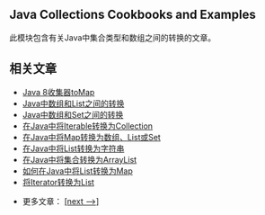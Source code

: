 ## Java Collections Cookbooks and Examples

此模块包含有关Java中集合类型和数组之间的转换的文章。

## 相关文章

+ [Java 8收集器toMap](http://tu-yucheng.github.io/java-collection/2023/06/07/java-collectors-tomap.html)
+ [Java中数组和List之间的转换](http://tu-yucheng.github.io/java-collection/2023/06/07/convert-array-to-list-and-list-to-array.html)
+ [Java中数组和Set之间的转换](http://tu-yucheng.github.io/java-collection/2023/06/07/convert-array-to-set-and-set-to-array.html)
+ [在Java中将Iterable转换为Collection](http://tu-yucheng.github.io/java-collection/2023/06/07/java-iterable-to-collection.html)
+ [在Java中将Map转换为数组、List或Set](http://tu-yucheng.github.io/java-collection/2023/06/07/convert-map-values-to-array-list-set.html)
+ [在Java中将List转换为字符串](http://tu-yucheng.github.io/java-collection/2023/06/07/java-list-to-string.html)
+ [在Java中将集合转换为ArrayList](http://tu-yucheng.github.io/java-collection/2023/06/07/java-convert-collection-arraylist.html)
+ [如何在Java中将List转换为Map](http://tu-yucheng.github.io/java-collection/2023/06/07/java-list-to-map.html)
+ [将Iterator转换为List](http://tu-yucheng.github.io/java-collection/2023/06/07/java-convert-iterator-to-list.html)

- 更多文章： [[next -->]](../java-collections-conversions-2/README.md)